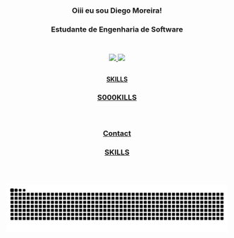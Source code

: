 <div align="center">  
  
  ### Oiii eu sou Diego Moreira!
  ### Estudante de Engenharia de Software
  ##
  
  <br>  
  
  <div align="center">
    <a href="https://github.com/dmsdiegomoreira">
    <img height="180em" src="https://github-readme-stats.vercel.app/api?username=dmsdiegomoreira&show_icons=true&theme=algolia&include_all_commits=true&count_private=true"/>
    <img height="180em" src="https://github-readme-stats.vercel.app/api/top-langs/?username=rafaballerini&layout=compact&langs_count=7&theme=algolia"/>
  </div>
    
##

**SKILLS**
### S000KILLS
    
    
<br>

##

### Contact
### SKILLS
    
<br>
 
##    
    
    
![Snake animation](https://github.com/dmsdiegomoreira/dmsdiegomoreira/blob/output/github-contribution-grid-snake.svg)
    


